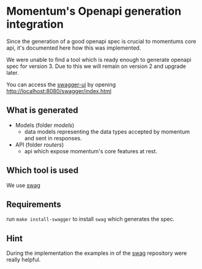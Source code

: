 # Momentum's Openapi generation integration

Since the generation of a good openapi spec is crucial to momentums core api, it's documented here how this was implemented.

We were unable to find a tool which is ready enough to generate openapi spec for version 3. Due to this we will remain on version 2 and upgrade later.

You can access the [swagger-ui](http://localhost:8080/swagger/index.html) by opening [http://localhost:8080/swagger/index.html](http://localhost:8080/swagger/index.html)

## What is generated

- Models (folder *models*)
    - data models representing the data types accepted by momentum and sent in responses.
- API (folder *routers*)
    - api which expose momentum's core features at rest.

## Which tool is used

We use [swag](https://github.com/swaggo/swag)

## Requirements

run `make install-swagger` to install `swag` which generates the spec.

## Hint

During the implementation the examples in of the [swag](https://github.com/swaggo/swag) repository were really helpful.
